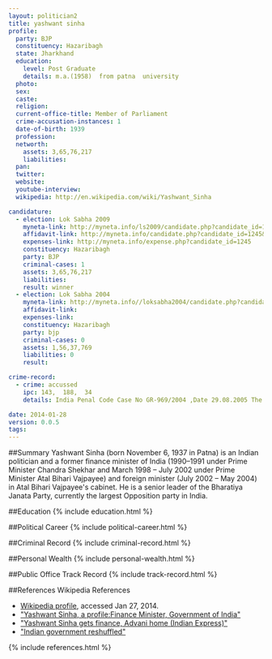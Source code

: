 ```yaml
---
layout: politician2
title: yashwant sinha
profile: 
  party: BJP
  constituency: Hazaribagh
  state: Jharkhand
  education: 
    level: Post Graduate
    details: m.a.(1958)  from patna  university
  photo: 
  sex: 
  caste: 
  religion: 
  current-office-title: Member of Parliament
  crime-accusation-instances: 1
  date-of-birth: 1939
  profession: 
  networth: 
    assets: 3,65,76,217
    liabilities: 
  pan: 
  twitter: 
  website: 
  youtube-interview: 
  wikipedia: http://en.wikipedia.com/wiki/Yashwant_Sinha

candidature: 
  - election: Lok Sabha 2009
    myneta-link: http://myneta.info/ls2009/candidate.php?candidate_id=1245
    affidavit-link: http://myneta.info/candidate.php?candidate_id=1245&scan=original
    expenses-link: http://myneta.info/expense.php?candidate_id=1245
    constituency: Hazaribagh 
    party: BJP
    criminal-cases: 1
    assets: 3,65,76,217
    liabilities: 
    result: winner 
  - election: Lok Sabha 2004
    myneta-link: http://myneta.info//loksabha2004/candidate.php?candidate_id=1529
    affidavit-link: 
    expenses-link: 
    constituency: Hazaribagh 
    party: bjp
    criminal-cases: 0
    assets: 1,56,37,769
    liabilities: 0
    result:  

crime-record: 
  - crime: accussed
    ipc: 143,  188,  34
    details: India Penal Code Case No GR-969/2004 ,Date 29.08.2005 The court of Prabhakar singh ,Judicial Magistrate ,Ranchi 

date: 2014-01-28
version: 0.0.5
tags: 
---
```

##Summary
Yashwant Sinha (born November 6, 1937 in Patna) is an Indian politician and a former finance minister of India (1990–1991 under Prime Minister Chandra Shekhar and March 1998 – July 2002 under Prime Minister Atal Bihari Vajpayee) and foreign minister (July 2002 – May 2004) in Atal Bihari Vajpayee's cabinet. He is a senior leader of the Bharatiya Janata Party, currently the largest Opposition party in India.




##Education
{% include education.html %}


##Political Career
{% include political-career.html %}


##Criminal Record
{% include criminal-record.html %}


##Personal Wealth
{% include personal-wealth.html %}


##Public Office Track Record
{% include track-record.html %}


##References
Wikipedia References
- [Wikipedia profile]({{page.profile.wikipedia}}), accessed Jan 27, 2014.
- ["Yashwant Sinha, a profile:Finance Minister, Government of India"][wiki1]
- ["Yashwant Sinha gets finance, Advani home (Indian Express)"][wiki2]
- ["Indian government reshuffled"][wiki3]

[wiki1]: http://www.indianembassy.org/special/cabinet/sinha.htm
[wiki2]: http://www.indianexpress.com/res/web/pIe/ie/daily/19980320/07950504.html
[wiki3]: http://news.bbc.co.uk/2/hi/south_asia/2077483.stm


{% include references.html %}